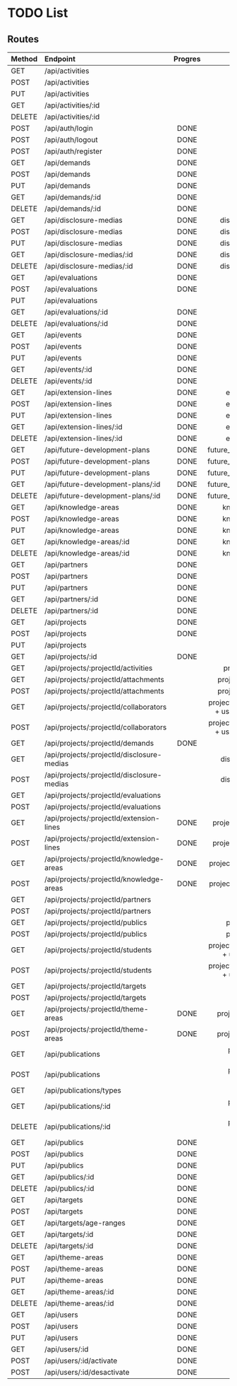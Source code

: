 # TODO List

## Routes

| Method           | Endpoint                                   | Progres     | Table                                           |
|:-----------------|:-------------------------------------------|:-----------:|:-----------------------------------------------:|
| GET              | /api/activities                            |             | ativities                                       |
| POST             | /api/activities                            |             | ativities                                       |
| PUT              | /api/activities                            |             | ativities                                       |
| GET              | /api/activities/:id                        |             | ativities                                       |
| DELETE           | /api/activities/:id                        |             | ativities                                       |
| POST             | /api/auth/login                            | DONE        |                                                 |
| POST             | /api/auth/logout                           | DONE        |                                                 |
| POST             | /api/auth/register                         | DONE        |                                                 |
| GET              | /api/demands                               | DONE        | demands                                         |
| POST             | /api/demands                               | DONE        | demands                                         |
| PUT              | /api/demands                               | DONE        | demands                                         |
| GET              | /api/demands/:id                           | DONE        | demands                                         |
| DELETE           | /api/demands/:id                           | DONE        | demands                                         |
| GET              | /api/disclosure-medias                     | DONE        | disclosure-medias                               |
| POST             | /api/disclosure-medias                     | DONE        | disclosure-medias                               |
| PUT              | /api/disclosure-medias                     | DONE        | disclosure-medias                               |
| GET              | /api/disclosure-medias/:id                 | DONE        | disclosure-medias                               |
| DELETE           | /api/disclosure-medias/:id                 | DONE        | disclosure-medias                               |
| GET              | /api/evaluations                           | DONE        | evaluations                                     |
| POST             | /api/evaluations                           | DONE        | evaluations                                     |
| PUT              | /api/evaluations                           |             | evaluations                                     |
| GET              | /api/evaluations/:id                       | DONE        | evaluations                                     |
| DELETE           | /api/evaluations/:id                       | DONE        | evaluations                                     |
| GET              | /api/events                                | DONE        | events                                          |
| POST             | /api/events                                | DONE        | events                                          |
| PUT              | /api/events                                | DONE        | events                                          |
| GET              | /api/events/:id                            | DONE        | events                                          |
| DELETE           | /api/events/:id                            | DONE        | events                                          |
| GET              | /api/extension-lines                       | DONE        | extension_lines                                 |
| POST             | /api/extension-lines                       | DONE        | extension_lines                                 |
| PUT              | /api/extension-lines                       | DONE        | extension_lines                                 |
| GET              | /api/extension-lines/:id                   | DONE        | extension_lines                                 |
| DELETE           | /api/extension-lines/:id                   | DONE        | extension_lines                                 |
| GET              | /api/future-development-plans              | DONE        | future_development_plans                        |
| POST             | /api/future-development-plans              | DONE        | future_development_plans                        |
| PUT              | /api/future-development-plans              | DONE        | future_development_plans                        |
| GET              | /api/future-development-plans/:id          | DONE        | future_development_plans                        |
| DELETE           | /api/future-development-plans/:id          | DONE        | future_development_plans                        |
| GET              | /api/knowledge-areas                       | DONE        | knowledge_areas                                 |
| POST             | /api/knowledge-areas                       | DONE        | knowledge_areas                                 |
| PUT              | /api/knowledge-areas                       | DONE        | knowledge_areas                                 |
| GET              | /api/knowledge-areas/:id                   | DONE        | knowledge_areas                                 |
| DELETE           | /api/knowledge-areas/:id                   | DONE        | knowledge_areas                                 |
| GET              | /api/partners                              | DONE        | partners                                        |
| POST             | /api/partners                              | DONE        | partners                                        |
| PUT              | /api/partners                              | DONE        | partners                                        |
| GET              | /api/partners/:id                          | DONE        | partners                                        |
| DELETE           | /api/partners/:id                          | DONE        | partners                                        |
| GET              | /api/projects                              | DONE        | projects                                        |
| POST             | /api/projects                              | DONE        | projects                                        |
| PUT              | /api/projects                              |             | projects                                        |
| GET              | /api/projects/:id                          | DONE        | projects                                        |
| GET              | /api/projects/:projectId/activities        |             | project_activities                              |
| GET              | /api/projects/:projectId/attachments       |             | project_attachments                             |
| POST             | /api/projects/:projectId/attachments       |             | project_attachments                             |
| GET              | /api/projects/:projectId/collaborators     |             | project_human_resources + user + collaborators  |
| POST             | /api/projects/:projectId/collaborators     |             | project_human_resources + user + collaborators  |
| GET              | /api/projects/:projectId/demands           | DONE        | demands                                         |
| GET              | /api/projects/:projectId/disclosure-medias |             | disclosure_medias                               |
| POST             | /api/projects/:projectId/disclosure-medias |             | disclosure_medias                               |
| GET              | /api/projects/:projectId/evaluations       |             | evaluations                                     |
| POST             | /api/projects/:projectId/evaluations       |             | evaluations                                     |
| GET              | /api/projects/:projectId/extension-lines   | DONE        | project_extension_lines                         |
| POST             | /api/projects/:projectId/extension-lines   | DONE        | project_extension_lines                         |
| GET              | /api/projects/:projectId/knowledge-areas   | DONE        | project_knowledge_areas                         |
| POST             | /api/projects/:projectId/knowledge-areas   | DONE        | project_knowledge_areas                         |
| GET              | /api/projects/:projectId/partners          |             | partners                                        |
| POST             | /api/projects/:projectId/partners          |             | partners                                        |
| GET              | /api/projects/:projectId/publics           |             | project_publics                                 |
| POST             | /api/projects/:projectId/publics           |             | project_publics                                 |
| GET              | /api/projects/:projectId/students          |             | project_human_resources + user + students       |
| POST             | /api/projects/:projectId/students          |             | project_human_resources + user + students       |
| GET              | /api/projects/:projectId/targets           |             | targets                                         |
| POST             | /api/projects/:projectId/targets           |             | targets                                         |
| GET              | /api/projects/:projectId/theme-areas       | DONE        | project_theme_areas                             |
| POST             | /api/projects/:projectId/theme-areas       | DONE        | project_theme_areas                             |
| GET              | /api/publications                          |             | publications + attachments                      |
| POST             | /api/publications                          |             | publications + attachments                      |
| GET              | /api/publications/types                    |             | publications                                    |
| GET              | /api/publications/:id                      |             | publications + attachments                      |
| DELETE           | /api/publications/:id                      |             | publications + attachments                      |
| GET              | /api/publics                               | DONE        | publics                                         |
| POST             | /api/publics                               | DONE        | publics                                         |
| PUT              | /api/publics                               | DONE        | publics                                         |
| GET              | /api/publics/:id                           | DONE        | publics                                         |
| DELETE           | /api/publics/:id                           | DONE        | publics                                         |
| GET              | /api/targets                               | DONE        | targets                                         |
| POST             | /api/targets                               | DONE        | targets                                         |
| GET              | /api/targets/age-ranges                    | DONE        | targets                                         |
| GET              | /api/targets/:id                           | DONE        | targets                                         |
| DELETE           | /api/targets/:id                           | DONE        | targets                                         |
| GET              | /api/theme-areas                           | DONE        | theme_areas                                     |
| POST             | /api/theme-areas                           | DONE        | theme_areas                                     |
| PUT              | /api/theme-areas                           | DONE        | theme_areas                                     |
| GET              | /api/theme-areas/:id                       | DONE        | theme_areas                                     |
| DELETE           | /api/theme-areas/:id                       | DONE        | theme_areas                                     |
| GET              | /api/users                                 | DONE        | users                                           |
| POST             | /api/users                                 | DONE        | users                                           |
| PUT              | /api/users                                 | DONE        | users                                           |
| GET              | /api/users/:id                             | DONE        | users                                           |
| POST             | /api/users/:id/activate                    | DONE        | users                                           |
| POST             | /api/users/:id/desactivate                 | DONE        | users                                           |
